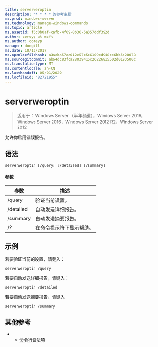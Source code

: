 ```yaml
---
title: serverweroptin
description: '* * * * 的参考主题'
ms.prod: windows-server
ms.technology: manage-windows-commands
ms.topic: article
ms.assetid: f3c0b0af-cafb-4f09-8b36-5a357ddf392d
author: coreyp-at-msft
ms.author: coreyp
manager: dongill
ms.date: 10/16/2017
ms.openlocfilehash: a3acba57aa012c57c5c6109ed948ce6bb5b28078
ms.sourcegitcommit: ab64dc83fca28039416c26226815502d0193500c
ms.translationtype: MT
ms.contentlocale: zh-CN
ms.lasthandoff: 05/01/2020
ms.locfileid: "82721955"
---
```

# <a name="serverweroptin"></a>serverweroptin

> 适用于： Windows Server （半年频道），Windows Server 2019，Windows Server 2016，Windows Server 2012 R2，Windows Server 2012

允许你启用错误报告。
## <a name="syntax"></a>语法
```
serverweroptin [/query] [/detailed] [/summary]
```
#### <a name="parameters"></a>参数
|参数|描述|
|-------|--------|
|/query|验证当前设置。|
|/detailed|自动发送详细报告。|
|/summary|自动发送摘要报告。|
|/?|在命令提示符下显示帮助。|
## <a name="examples"></a>示例
若要验证当前的设置，请键入：
```
serverweroptin /query
```
若要自动发送详细报告，请键入：
```
serverweroptin /detailed
```
若要自动发送摘要报告，请键入
```
serverweroptin /summary
```
## <a name="additional-references"></a>其他参考
-   - [命令行语法项](command-line-syntax-key.md)

